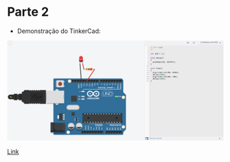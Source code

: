# Parte 2

- Demonstração do TinkerCad:

<img src="image.png">

[Link](https://www.tinkercad.com/things/hQmbXWT41zy-mighty-wluff/editel?returnTo=https%3A%2F%2Fwww.tinkercad.com%2Fdashboard&sharecode=QOb62wcxH1xlyLyak_VEklf-icy7fF6kY7QVJMLRPzw)
